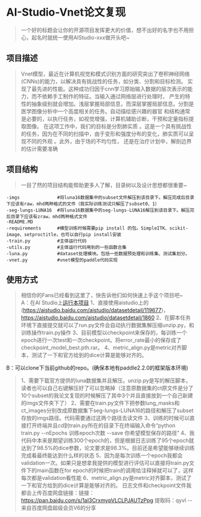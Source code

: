 # AI-Studio-Vnet论文复现
> 一个好的标题会让你的开源项目发挥更大的价值，想不出好的名字也不用担心，起名时就统一使用AIStudio-xxx做开头吧~

## 项目描述
> Vnet模型，最近在计算机视觉和模式识别方面的研究突出了卷积神经网络(CNNs)的能力，以解决具有挑战性的任务，如分类、分割和目标检测。
> 实现了最先进的性能。这种成功归因于cnn学习原始输入数据的层次表示的能力，而不依赖手工制作的特征。当输入通过网络层进行处理时，
> 产生的特性的抽象级别就会增加。浅层掌握局部信息，而深层掌握局部信息。分割是医学图像分析中一个高度相关的任务。自动描绘感兴趣的器官
> 和结构通常是必要的，以执行任务，如视觉增强，计算机辅助诊断，干预和定量指标提取图像。
> 在这项工作中，我们的目标是分割肺实质 。这是一个具有挑战性的任务，因为在不同的扫描中，由于变形和强度分布的变化，肺实质可以呈现不同的外观
> 。此外，由于场的不均匀性， 还是在治疗计划中，解剖边界的估计需要准确

## 项目结构
> 一目了然的项目结构能帮助更多人了解，目录树以及设计思想都很重要~
```
-imgs              #将luna16数据集中的subset文件解压到该目录下。解压完成后目录下应该有raw，mhd两种格式的文件（我实际训练测试只解压了subset0、1）
-seg-lungs-LUNA16  #将luna16数据集中的seg-lungs-LUNA16解压到该目录下。解压完后目录下应该有zraw，mhd两种格式文件
-README.MD
-requirements      #模型训练时候需要pip install 的包。SimpleITK、scikit-image、setproctitle，也可以自行pip install安装
-train.py          #主体运行代码
-utils.py          #主体运行代码用到的一些函数合集
-luna.py           #dataset处理模块。包括一些数据预处理和训练集、测试集划分。
-vnet.py           #vnet模型的paddle代码实现
```
## 使用方式
> 相信你的Fans已经看到这里了，快告诉他们如何快速上手这个项目吧~  
A：在AI Studio上[运行本项目](https://aistudio.baidu.com/aistudio/clusterprojectdetail/3432461/trainTask) 
> 1、直接使用aistudio上的(https://aistudio.baidu.com/aistudio/datasetdetail/119677)，https://aistudio.baidu.com/aistudio/datasetdetail/1860
> 2、在脚本任务环境下直接提交就可以了run.py文件会自动执行数据集解压缩unzip.py，和训练操作train.py操作
> 3、目前模型以checkpoint来保存的，每训练一个epoch进行一次test和一次checkpoint。将error_rate最小的保存成了checkpoint_model_best.pth.rar。
> 4、metric_align.py是metric对齐脚本，测试了一下和官方给到的dice计算是能够对齐的。

B：可以clone下当前github的repo。(确保本地有paddle2.2.0的框架版本环境)
> 1、需要下载官方提供的luna数据集并且解压。unzip.py是写的解压脚本，读者也可以自己右键解压好了可以忽略掉（注意原数据集的ct原文件是分了10个subset的我论文复现的时候解压了其中3个并且直接放到一个自己新建的imgs文件夹下了）
> 2、需要在train.py文件下把参数lung_masks和ct_images分别改成原数据集下seg-lungs-LUNA16的路径和解压了subset存放的imgs路径。代码需要通过这两个路径去读文件
> 3、训练的时候可以直接打开终端并且cd到train.py所在的目录下在终端输入命令“python train.py --nEpochs 训练epoch次数 --save 你希望模型保存的路径”
> 4、我代码中本来是期望训练300个epoch的，但是根据日志训练了95个epoch就达到了98.5%的dice参数，论文要求是98.3%。目前还是希望能够继续训练完成看最终能达到什么样的状态
> 5、因为是每次训练一个epoch我都会validation一次。如果只是想拿我提供的模型进行评估可以直接将train.py文件下的main函数在for epoch的时候把train的调用给注释掉就可以了，这样每次都是validation看性能
> 6、metric_align.py是metric对齐脚本，测试了一下和官方给到的dice计算是能够对齐的。
> 日志文件和checkpoint文件我都会上传百度网盘链接：链接：https://pan.baidu.com/s/1aI3CrxmypVLCLPJAUTzPpg 
提取码：qyvl 
--来自百度网盘超级会员V6的分享
